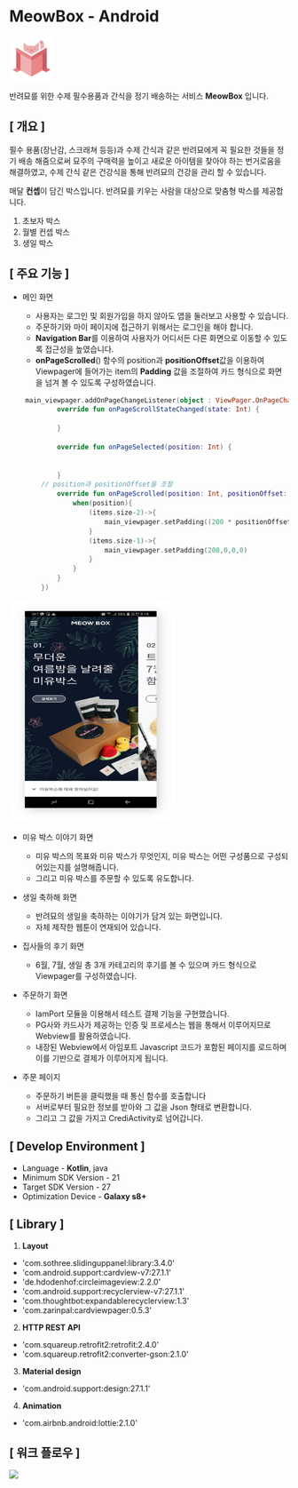 # MeowBox - Android

<img src="image/meow_box.png" width="80">

반려묘를 위한 수제 필수용품과 간식을 정기 배송하는 서비스 **MeowBox** 입니다.

## [ 개요 ]

필수 용품(장난감, 스크래쳐 등등)과 수제 간식과 같은 반려묘에게 꼭 필요한 것들을 정기 배송 해줌으로써 묘주의 구매력을 높이고 새로운 아이템을 찾아야 하는 번거로움을 해결하였고, 수제 간식 같은 건강식을 통해 반려묘의 건강을 관리 할 수 있습니다. 

매달 **컨셉**이 담긴 박스입니다.
반려묘를 키우는 사람을 대상으로 맞춤형 박스를 제공합니다.
1. 초보자 박스
2. 월별 컨셉 박스
3. 생일 박스

## [ 주요 기능 ]

* 메인 화면

	* 사용자는 로그인 및 회원가입을 하지 않아도 앱을 둘러보고 사용할 수 있습니다.
	* 주문하기와 마이 페이지에 접근하기 위해서는 로그인을 해야 합니다.
	* **Navigation Bar**를 이용하여 사용자가 어디서든 다른 화면으로 이동할 수 있도록 접근성을 높였습니다.
	* **onPageScrolled**() 함수의 position과 **positionOffset**값을 이용하여 Viewpager에 들어가는 item의 **Padding** 값을 조절하여 카드 형식으로 화면을 넘겨 볼 수 있도록 구성하였습니다. 

```kotlin
    main_viewpager.addOnPageChangeListener(object : ViewPager.OnPageChangeListener{
            override fun onPageScrollStateChanged(state: Int) {

            }
	    
            override fun onPageSelected(position: Int) {
           

            }
	    // position과 positionOffset을 조절
            override fun onPageScrolled(position: Int, positionOffset: Float, positionOffsetPixels: Int) {
                when(position){
                    (items.size-2)->{
                        main_viewpager.setPadding((200 * positionOffset).toInt(),0,200 - (200*positionOffset).toInt(),0)
                    }
                    (items.size-1)->{
                        main_viewpager.setPadding(200,0,0,0)
                    }
                }
            }
        })
```

<img src="image/meowbox_main.png" width="300" height="400">

* 미유 박스 이야기 화면
	* 미유 박스의 목표와 미유 박스가 무엇인지, 미유 박스는 어떤 구성품으로 구성되어있는지를 설명해줍니다.
	* 그리고 미유 박스를 주문할 수 있도록 유도합니다. 

* 생일 축하해 화면
	* 반려묘의 생일을 축하하는 이야기가 담겨 있는 화면입니다.
	* 자체 제작한 웹툰이 연재되어 있습니다. 

* 집사들의 후기 화면
	* 6월, 7월, 생일 총 3개 카테고리의 후기를 볼 수 있으며 카드 형식으로 Viewpager를 구성하였습니다. 

* 주문하기 화면
	* IamPort 모듈을 이용해서 테스트 결제 기능을 구현했습니다.
	* PG사와 카드사가 제공하는 인증 및 프로세스는 웹을 통해서 이루어지므로 Webview를 활용하였습니다.
	* 내장된 Webview에서 아임포트 Javascript 코드가 포함된 페이지를 로드하며 이를 기반으로 결제가 이루어지게 됩니다. 

* 주문 페이지
	* 주문하기 버튼을 클릭했을 때 통신 함수를 호출합니다
	* 서버로부터 필요한 정보를 받아와 그 값을 Json 형태로 변환합니다.
	* 그리고 그 값을 가지고 CrediActivity로 넘어갑니다. 



## [ Develop Environment ]

* Language - **Kotlin**, java
* Minimum SDK Version - 21
* Target SDK Version - 27
* Optimization Device - **Galaxy s8+**


## [ Library ]

1. **Layout**
* 'com.sothree.slidinguppanel:library:3.4.0'
* 'com.android.support:cardview-v7:27.1.1'
* 'de.hdodenhof:circleimageview:2.2.0'
* 'com.android.support:recyclerview-v7:27.1.1'
* 'com.thoughtbot:expandablerecyclerview:1.3'
* 'com.zarinpal:cardviewpager:0.5.3'

2. **HTTP REST API**
* 'com.squareup.retrofit2:retrofit:2.4.0'
* 'com.squareup.retrofit2:converter-gson:2.1.0'

3. **Material design**
* 'com.android.support:design:27.1.1'

4. **Animation**
* 'com.airbnb.android:lottie:2.1.0'

## [ 워크 플로우 ]

![](/image/meow_box_workflow.png)


